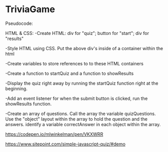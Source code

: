 # TriviaGame

Pseudocode:

HTML & CSS:
-Create HTML: div for "quiz"; button for "start"; div for "results"

-Style HTML using CSS. Put the above div's inside of a container within the html

-Create variables to store references to to these HTML containers

-Create a function to startQuiz and a function to showResults

-Display the quiz right away by running the startQuiz function right at the beginning.

-Add an event listener for when the submit button is clicked, run the showResults function.

-Create an array of questions. Call the array the variable quizQuestions. Use the "object" layout within the array to hold the question and the answers. identify a variable correctAnswer in each object within the array.

https://codepen.io/mlwinkelman/pen/VKXWRR

https://www.sitepoint.com/simple-javascript-quiz/#demo